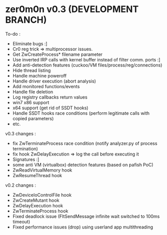 zer0m0n v0.3 (DEVELOPMENT BRANCH)
=================================

To-do :
+ Eliminate bugs :]
+ Cr0 reg trick => multiprocessor issues.
+ Get ZwCreateProcess* filename parameter
+ Use inverted IRP calls with kernel buffer instead of filter comm. ports :]
+ Add anti-detection features (cuckoo/VM files/process/reg/connections)
+ Hide thread listing
+ Handle machine poweroff
+ Handle driver execution (abort analysis)
+ Add monitored functions/events
+ Handle file deletion
+ Log registry callbacks return values
+ win7 x86 support
+ x64 support (get rid of SSDT hooks)
+ Handle SSDT hooks race conditions (perform legitimate calls with copied parameters)
+ etc.

v0.3 changes :
+ fix ZwTerminateProcess race condition (notify analyzer.py of process termination)
+ fix hook ZwDelayExecution => log the call before executing it
+ Signatures :]
+ some anti VM (virtualbox) detection features (based on pafish PoC)
+ ZwReadVirtualMemory hook
+ ZwResumeThread hook

v0.2 changes :
+ ZwDeviceIoControlFile hook
+ ZwCreateMutant hook
+ ZwDelayExecution hook
+ ZwTerminateProcess hook
+ Fixed deadlock issue (FltSendMessage infinite wait switched to 100ms timeout)
+ Fixed performance issues (drop) using userland app multithreading
